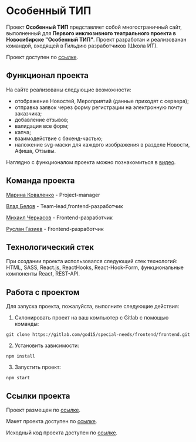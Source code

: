 # Особенный ТИП
Проект **Особенный ТИП** представляет собой многостраничный сайт, выполненный для **Первого инклюзивного театрального проекта в Новосибирске "Особенный ТИП"**. Проект разработан и реализованан командой, входящей в Гильдию разработчиков (Школа ИТ).

Проект доступен по [ссылке]().

## Функционал проекта
На сайте реализованы следующие возможности:

- отображение Новостей, Мероприятий (данные приходят с сервера);
- отправка заявок через форму регистрации на электронную почту заказчика;
- добавление отзывов;
- валидация все форм;
- капча;
- взаимодействие с бэкенд-частью;
- наложение svg-маски для каждого изображения в разделе Новости, Афиша, Отзывы.

Наглядно c функционалом проекта можно познакомиться в [видео]().

## Команда проекта

[Марина Коваленко]() - Project-manager

[Влад Белов](https://github.com/Valzet) - Team-lead,frontend-разработчик

[Михаил Черкасов](https://github.com/MikeChe419) - Frontend-разработчик

[Руслан Газиев](https://github.com/gazievri) - Frontend-разработчик

## Технологический стек

При создании проекта использовался следующий стек технологий: HTML, SASS, React.js, ReactHooks, React-Hook-Form, функциональные компоненты React, REST-API.

## Работа с проектом

Для запуска проекта, пожалуйста, выполните следующие действия:

1. Склонировать проект на ваш компьютер с Gitlab с помощью команды:

```
git clone https://gitlab.com/god15/special-needs/frontend/frontend.git
```

2. Установить зависимости:

```
npm install
```

3. Запустить проект:

```
npm start
```

## Ссылки проекта

Проект размещен по [ссылке]().

Макет проекта доступен по [ссылке](https://www.figma.com/file/ewn4SbLXupQR0m2lxqHRlV/%D0%9E%D1%81%D0%BE%D0%B1%D0%B5%D0%BD%D0%BD%D1%8B%D0%B9-%D0%A2%D0%B8%D0%BF).

Исходный код проекта доступен по [ссылке](https://gitlab.com/god15/special-needs/frontend/frontend.git).
